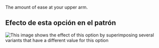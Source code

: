 The amount of ease at your upper arm.

## Efecto de esta opción en el patrón

![This image shows the effect of this option by superimposing several variants that have a different value for this option](hugo_bicepsease_sample.svg "Effect of this option on the pattern")
